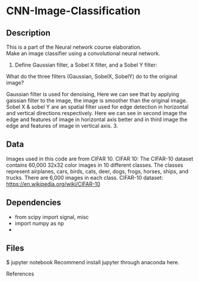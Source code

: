 # CNN-Image-Classification
## Description
This is a part of the Neural network course elaboration.\
Make an image classifier using a convolutional neural network.

1. Define Gaussian filter, a Sobel X filter, and a Sobel Y filter:

What do the three filters (Gaussian, SobelX, SobelY) do to the original image?

Gaussian filter is used for denoising, Here we can see that by applying gaissian filter to the image, the image is smoother than the original image.\
Sobel X & sobel Y are an spatial filter used for edge detection in horizontal and vertical directions respectively. Here we can see in second image the edge and features of image in horizontal axis better and in third image the edge and features of image in vertical axis.
3. 

## Data 
Images used in this code are from CIFAR 10.
CIFAR 10: The CIFAR-10 dataset contains 60,000 32x32 color images in 10 different classes. The classes represent airplanes, cars, birds, cats, deer, dogs, frogs, horses, ships, and trucks. There are 6,000 images in each class. 
CIFAR-10 dataset: https://en.wikipedia.org/wiki/CIFAR-10

## Dependencies
* from scipy import signal, misc 
* import numpy as np
* 

## Files

$ jupyter notebook
Recommend install jupyter through anaconda here.

References
